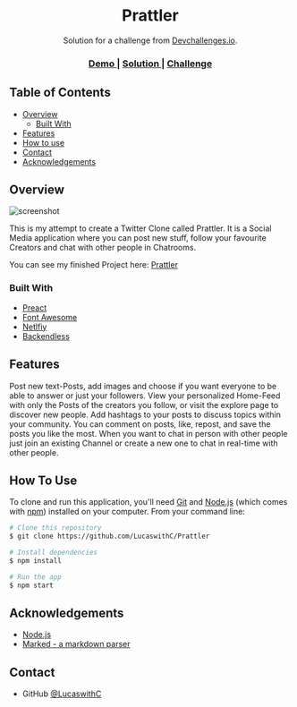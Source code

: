 <!-- Please update value in the {}  -->

<h1 align="center">Prattler</h1>

<div align="center">
   Solution for a challenge from  <a href="http://devchallenges.io" target="_blank">Devchallenges.io</a>.
</div>

<div align="center">
  <h3>
    <a href="https://prattler-test.netlify.app/">
      Demo
    </a>
    <span> | </span>
    <a href="https://github.com/LucaswithC/Prattler/">
      Solution
    </a>
    <span> | </span>
    <a href="https://devchallenges.io/challenges/rleoQc34THclWx1cFFKH">
      Challenge
    </a>
  </h3>
</div>

<!-- TABLE OF CONTENTS -->

## Table of Contents

- [Overview](#overview)
  - [Built With](#built-with)
- [Features](#features)
- [How to use](#how-to-use)
- [Contact](#contact)
- [Acknowledgements](#acknowledgements)

<!-- OVERVIEW -->

## Overview

![screenshot](https://res.cloudinary.com/dtc8u5oa0/image/upload/v1655547158/Screenshot_2022-06-18_at_11-44-36_Prattler_ehasuc.png)

This is my attempt to create a Twitter Clone called Prattler. It is a Social Media application where you can post new stuff, follow your favourite Creators and chat with other people in Chatrooms.

You can see my finished Project here: [Prattler](https://prattler-test.netlify.app/)

### Built With

<!-- This section should list any major frameworks that you built your project using. Here are a few examples.-->

- [Preact](https://preactjs.com/)
- [Font Awesome](https://fontawesome.com/)
- [Netlfiy](https://www.netlify.com/)
- [Backendless](https://backendless.com/)

## Features

<!-- List the features of your application or follow the template. Don't share the figma file here :) -->

Post new text-Posts, add images and choose if you want everyone to be able to answer or just your followers. View your personalized Home-Feed with only the Posts of the creators you follow, or visit the explore page to discover new people. 
Add hashtags to your posts to discuss topics within your community.
You can comment on posts, like, repost, and save the posts you like the most.
When you want to chat in person with other people just join an existing Channel or create a new one to chat in real-time with other people.

## How To Use

<!-- Example: -->

To clone and run this application, you'll need [Git](https://git-scm.com) and [Node.js](https://nodejs.org/en/download/) (which comes with [npm](http://npmjs.com)) installed on your computer. From your command line:

```bash
# Clone this repository
$ git clone https://github.com/LucaswithC/Prattler

# Install dependencies
$ npm install

# Run the app
$ npm start
```

## Acknowledgements

<!-- This section should list any articles or add-ons/plugins that helps you to complete the project. This is optional but it will help you in the future. For example: -->

- [Node.js](https://nodejs.org/)
- [Marked - a markdown parser](https://github.com/chjj/marked)

## Contact

- GitHub [@LucaswithC](https://github.com/LucaswithC)
